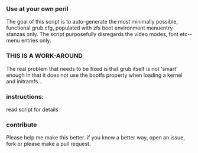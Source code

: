 ### Use at your own peril
The goal of this script is to auto-generate the most minimally possible, functional grub.cfg,
populated with zfs boot environment menuentry stanzas only.
The script purposefully disregards the video modes, font etc-- menu entries only.

### THIS IS A WORK-AROUND
The real problem that needs to be fixed is that grub itself is not
'smart' enough in that it does not use the bootfs property when loading a kernel and initramfs...

### instructions:
read script for details

### contribute
Please help me make this better. if you know a better way, open an issue, fork or please make a pull request.
 
